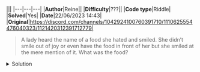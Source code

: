 |||
|---|---|---|
|**Author**|Reine||
|**Difficulty**|???||
|**Code type**|Riddle|
|**Solved**|Yes|
|**Date**|22/06/2023 14:43|
|**Original**|https://discord.com/channels/1042924100760391710/1110625554476040323/1121420312391712779|

> A lady heard the name of a food she hated and smiled. She didn’t smile out of joy or even have the food in front of her but she smiled at the mere mention of it. What was the food?

<details>
  <summary>Solution</summary>
  
> Cheese 
</details>
